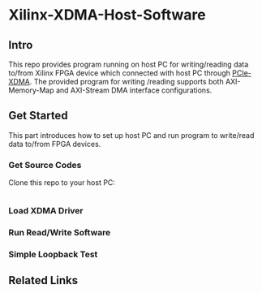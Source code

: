 # Xilinx-XDMA-Host-Software
## Intro
This repo provides program running on host PC for writing/reading data to/from Xilinx FPGA device which connected with host PC through [PCIe-XDMA](https://docs.xilinx.com/r/en-US/pg195-pcie-dma/Introduction). The provided program for writing /reading supports both AXI-Memory-Map and AXI-Stream DMA interface configurations.

## Get Started
This part introduces how to set up host PC and run program to write/read data to/from FPGA devices.
### Get Source Codes
Clone this repo to your host PC:
```shell
```
### Load XDMA Driver

### Run Read/Write Software

### Simple Loopback Test


## Related Links
